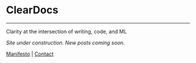 # ClearDocs
------
Clarity at the intersection of writing, code, and ML  

*Site under construction. New posts coming soon.*

[Manifesto](manifesto.md) | [Contact](about.md#contact)